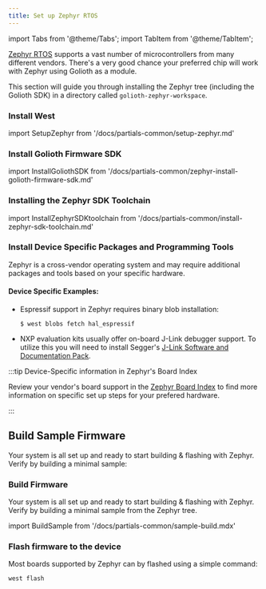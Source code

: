 ```yaml
---
title: Set up Zephyr RTOS
---
```


import Tabs from '@theme/Tabs';
import TabItem from '@theme/TabItem';

[Zephyr RTOS](https://docs.zephyrproject.org/) supports a vast number of
microcontrollers from many different vendors. There's a very good chance your
preferred chip will work with Zephyr using Golioth as a module.

This section will guide you through installing the Zephyr tree (including the
Golioth SDK) in a directory called `golioth-zephyr-workspace`.

### Install West

import SetupZephyr from '/docs/partials-common/setup-zephyr.md'

<SetupZephyr/>

### Install Golioth Firmware SDK

import InstallGoliothSDK from '/docs/partials-common/zephyr-install-golioth-firmware-sdk.md'

<InstallGoliothSDK/>

### Installing the Zephyr SDK Toolchain

import InstallZephyrSDKtoolchain from '/docs/partials-common/install-zephyr-sdk-toolchain.md'

<InstallZephyrSDKtoolchain/>

### Install Device Specific Packages and Programming Tools

Zephyr is a cross-vendor operating system and may require additional packages
and tools based on your specific hardware.

#### Device Specific Examples:

- Espressif support in Zephyr requires binary blob installation:

    ```shell
    $ west blobs fetch hal_espressif
    ```

- NXP evaluation kits usually offer on-board J-Link debugger support. To utilize
  this you will need to install Segger's [J-Link Software and Documentation Pack](https://www.segger.com/downloads/jlink).

:::tip Device-Specific information in Zephyr's Board Index

Review your vendor's board support in the [Zephyr Board Index](https://docs.zephyrproject.org/latest/boards/index.html) to find more information on specific set up steps for your prefered hardware.

:::

## Build Sample Firmware

Your system is all set up and ready to start building & flashing with Zephyr.
Verify by building a minimal sample:

### Build Firmware

Your system is all set up and ready to start building & flashing with Zephyr.
Verify by building a minimal sample from the Zephyr tree.

import BuildSample from '/docs/partials-common/sample-build.mdx'

<BuildSample board="your_board_name"/>

### Flash firmware to the device

Most boards supported by Zephyr can by flashed using a simple command:

```bash
west flash
```
